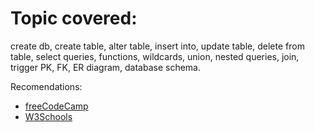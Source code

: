 # Topic covered:

create db, create table, alter table, insert into, update table, delete from table, select queries, functions, wildcards, union, nested queries, join, trigger PK, FK, ER diagram, database schema.

Recomendations:
- [freeCodeCamp](https://www.mikedane.com/databases/sql/)
- [W3Schools](https://www.w3schools.com/sql/default.asp)

